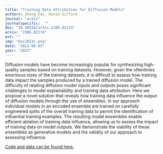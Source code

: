 ```yaml
---
title: "Training Data Attribution for Diffusion Models"
authors: Zheng Dai, David Gifford
journal: "arXiv"
journalspecific:  ""
doi: "10.48550/arXiv.2306.02174"
arxiv: "2306.02174"
ext: ""
img: "Dai2023c.png"
date: "2023-06-03"
year: "2023"
---
```


Diffusion models have become increasingly popular for synthesizing high-quality samples based on training datasets. However, given the oftentimes enormous sizes of the training datasets, it is difficult to assess how training data impact the samples produced by a trained diffusion model. The difficulty of relating diffusion model inputs and outputs poses significant challenges to model explainability and training data attribution. Here we propose a novel solution that reveals how training data influence the output of diffusion models through the use of ensembles. In our approach individual models in an encoded ensemble are trained on carefully engineered splits of the overall training data to permit the identification of influential training examples. The resulting model ensembles enable efficient ablation of training data influence, allowing us to assess the impact of training data on model outputs. We demonstrate the viability of these ensembles as generative models and the validity of our approach to assessing influence.

[Code and data can be found here.](https://zheng-dai.github.io/GenEns/)

